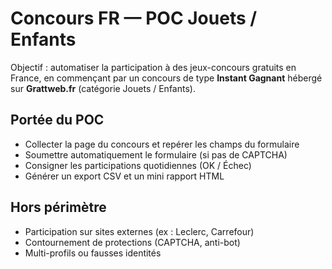 # Concours FR — POC Jouets / Enfants

Objectif : automatiser la participation à des jeux-concours gratuits en France,
en commençant par un concours de type **Instant Gagnant** hébergé sur **Grattweb.fr** (catégorie Jouets / Enfants).

## Portée du POC
- Collecter la page du concours et repérer les champs du formulaire
- Soumettre automatiquement le formulaire (si pas de CAPTCHA)
- Consigner les participations quotidiennes (OK / Échec)
- Générer un export CSV et un mini rapport HTML

## Hors périmètre
- Participation sur sites externes (ex : Leclerc, Carrefour)
- Contournement de protections (CAPTCHA, anti-bot)
- Multi-profils ou fausses identités

